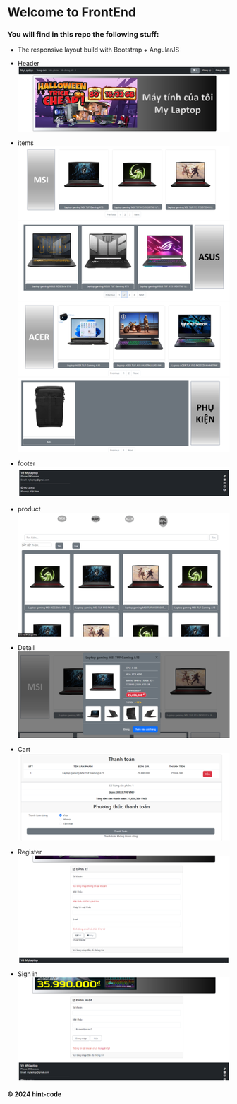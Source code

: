 # Welcome to FrontEnd
### You will find in this repo the following stuff:
* The responsive layout build with Bootstrap + AngularJS
- Header
![Header](https://github.com/ngmiho/laptopshopwebsite/blob/main/img/readme/layout01.png)

- items
![items](https://github.com/ngmiho/laptopshopwebsite/blob/main/img/readme/layout02.png)
![items](https://github.com/ngmiho/laptopshopwebsite/blob/main/img/readme/layout03.png)
![items](https://github.com/ngmiho/laptopshopwebsite/blob/main/img/readme/layout04.png)
![items](https://github.com/ngmiho/laptopshopwebsite/blob/main/img/readme/layout05.png)

- footer
![footer](https://github.com/ngmiho/laptopshopwebsite/blob/main/img/readme/layout06.png)

- product
![collapse](https://github.com/ngmiho/laptopshopwebsite/blob/main/img/readme/layout07.png)

- Detail
![detail](https://github.com/ngmiho/laptopshopwebsite/blob/main/img/readme/layout08.png)

- Cart
![](https://github.com/ngmiho/laptopshopwebsite/blob/main/img/readme/layout09.png)

- Register
![Register](https://github.com/ngmiho/laptopshopwebsite/blob/main/img/readme/layout10.png)

- Sign in
![Sign in](https://github.com/ngmiho/laptopshopwebsite/blob/main/img/readme/layout11.png)
#### © 2024 hint-code